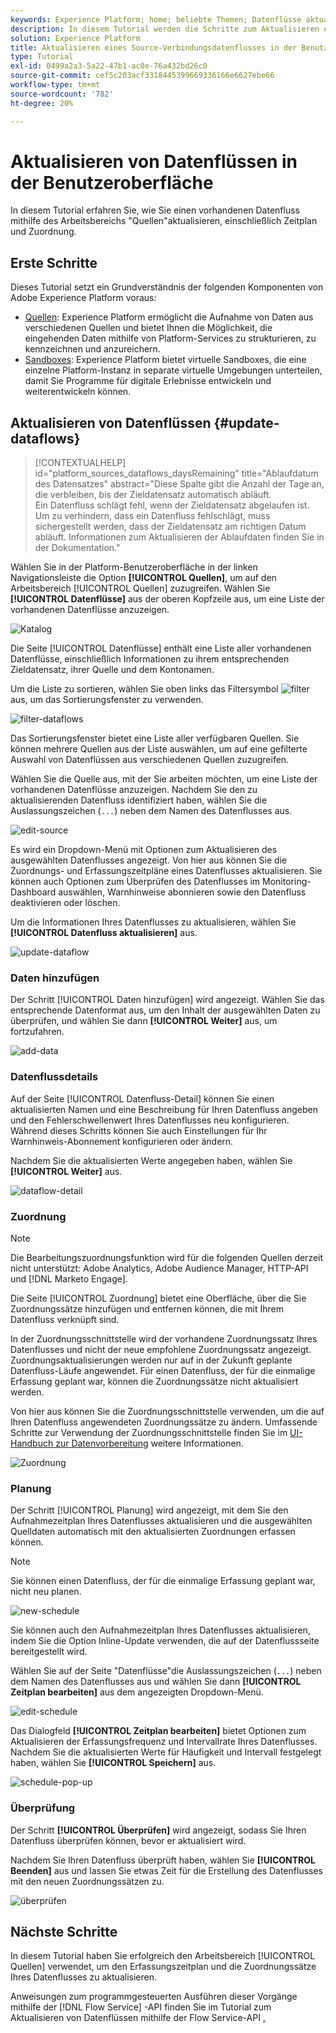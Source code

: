 ```yaml
---
keywords: Experience Platform; home; beliebte Themen; Datenflüsse aktualisieren; Zeitplan bearbeiten
description: In diesem Tutorial werden die Schritte zum Aktualisieren eines Datenflusszeitplans beschrieben, einschließlich der Erfassungsfrequenz und der Intervallrate, die mithilfe des Arbeitsbereichs "Quellen"vorgenommen werden.
solution: Experience Platform
title: Aktualisieren eines Source-Verbindungsdatenflusses in der Benutzeroberfläche
type: Tutorial
exl-id: 0499a2a3-5a22-47b1-ac0e-76a432bd26c0
source-git-commit: cef5c203acf3318445399669336166e6627ebe66
workflow-type: tm+mt
source-wordcount: '782'
ht-degree: 20%

---
```


# Aktualisieren von Datenflüssen in der Benutzeroberfläche

In diesem Tutorial erfahren Sie, wie Sie einen vorhandenen Datenfluss mithilfe des Arbeitsbereichs &quot;Quellen&quot;aktualisieren, einschließlich Zeitplan und Zuordnung.

## Erste Schritte

Dieses Tutorial setzt ein Grundverständnis der folgenden Komponenten von Adobe Experience Platform voraus:

* [Quellen](../../home.md): Experience Platform ermöglicht die Aufnahme von Daten aus verschiedenen Quellen und bietet Ihnen die Möglichkeit, die eingehenden Daten mithilfe von Platform-Services zu strukturieren, zu kennzeichnen und anzureichern.
* [Sandboxes](../../../sandboxes/home.md): Experience Platform bietet virtuelle Sandboxes, die eine einzelne Platform-Instanz in separate virtuelle Umgebungen unterteilen, damit Sie Programme für digitale Erlebnisse entwickeln und weiterentwickeln können.

## Aktualisieren von Datenflüssen {#update-dataflows}

>[!CONTEXTUALHELP]
>id="platform_sources_dataflows_daysRemaining"
>title="Ablaufdatum des Datensatzes"
>abstract="Diese Spalte gibt die Anzahl der Tage an, die verbleiben, bis der Zieldatensatz automatisch abläuft.<br>Ein Datenfluss schlägt fehl, wenn der Zieldatensatz abgelaufen ist. Um zu verhindern, dass ein Datenfluss fehlschlägt, muss sichergestellt werden, dass der Zieldatensatz am richtigen Datum abläuft. Informationen zum Aktualisieren der Ablaufdaten finden Sie in der Dokumentation."

Wählen Sie in der Platform-Benutzeroberfläche in der linken Navigationsleiste die Option **[!UICONTROL Quellen]**, um auf den Arbeitsbereich [!UICONTROL Quellen] zuzugreifen. Wählen Sie **[!UICONTROL Datenflüsse]** aus der oberen Kopfzeile aus, um eine Liste der vorhandenen Datenflüsse anzuzeigen.

![Katalog](../../images/tutorials/update-dataflows/catalog.png)

Die Seite [!UICONTROL Datenflüsse] enthält eine Liste aller vorhandenen Datenflüsse, einschließlich Informationen zu ihrem entsprechenden Zieldatensatz, ihrer Quelle und dem Kontonamen.

Um die Liste zu sortieren, wählen Sie oben links das Filtersymbol ![filter](../../images/tutorials/update/filter.png) aus, um das Sortierungsfenster zu verwenden.

![filter-dataflows](../../images/tutorials/update-dataflows/filter-dataflows.png)

Das Sortierungsfenster bietet eine Liste aller verfügbaren Quellen. Sie können mehrere Quellen aus der Liste auswählen, um auf eine gefilterte Auswahl von Datenflüssen aus verschiedenen Quellen zuzugreifen.

Wählen Sie die Quelle aus, mit der Sie arbeiten möchten, um eine Liste der vorhandenen Datenflüsse anzuzeigen. Nachdem Sie den zu aktualisierenden Datenfluss identifiziert haben, wählen Sie die Auslassungszeichen (`...`) neben dem Namen des Datenflusses aus.

![edit-source](../../images/tutorials/update-dataflows/edit-source.png)

Es wird ein Dropdown-Menü mit Optionen zum Aktualisieren des ausgewählten Datenflusses angezeigt. Von hier aus können Sie die Zuordnungs- und Erfassungszeitpläne eines Datenflusses aktualisieren. Sie können auch Optionen zum Überprüfen des Datenflusses im Monitoring-Dashboard auswählen, Warnhinweise abonnieren sowie den Datenfluss deaktivieren oder löschen.

Um die Informationen Ihres Datenflusses zu aktualisieren, wählen Sie **[!UICONTROL Datenfluss aktualisieren]** aus.

![update-dataflow](../../images/tutorials/update-dataflows/update-dataflow.png)

### Daten hinzufügen

Der Schritt [!UICONTROL Daten hinzufügen] wird angezeigt. Wählen Sie das entsprechende Datenformat aus, um den Inhalt der ausgewählten Daten zu überprüfen, und wählen Sie dann **[!UICONTROL Weiter]** aus, um fortzufahren.

![add-data](../../images/tutorials/update-dataflows/add-data.png)

### Datenflussdetails

Auf der Seite [!UICONTROL Datenfluss-Detail] können Sie einen aktualisierten Namen und eine Beschreibung für Ihren Datenfluss angeben und den Fehlerschwellenwert Ihres Datenflusses neu konfigurieren. Während dieses Schritts können Sie auch Einstellungen für Ihr Warnhinweis-Abonnement konfigurieren oder ändern.

Nachdem Sie die aktualisierten Werte angegeben haben, wählen Sie **[!UICONTROL Weiter]** aus.

![dataflow-detail](../../images/tutorials/update-dataflows/dataflow-detail.png)

### Zuordnung

>[!NOTE]
>
>Die Bearbeitungszuordnungsfunktion wird für die folgenden Quellen derzeit nicht unterstützt: Adobe Analytics, Adobe Audience Manager, HTTP-API und [!DNL Marketo Engage].

Die Seite [!UICONTROL Zuordnung] bietet eine Oberfläche, über die Sie Zuordnungssätze hinzufügen und entfernen können, die mit Ihrem Datenfluss verknüpft sind.

In der Zuordnungsschnittstelle wird der vorhandene Zuordnungssatz Ihres Datenflusses und nicht der neue empfohlene Zuordnungssatz angezeigt. Zuordnungsaktualisierungen werden nur auf in der Zukunft geplante Datenfluss-Läufe angewendet. Für einen Datenfluss, der für die einmalige Erfassung geplant war, können die Zuordnungssätze nicht aktualisiert werden.

Von hier aus können Sie die Zuordnungsschnittstelle verwenden, um die auf Ihren Datenfluss angewendeten Zuordnungssätze zu ändern. Umfassende Schritte zur Verwendung der Zuordnungsschnittstelle finden Sie im [UI-Handbuch zur Datenvorbereitung](../../../data-prep/ui/mapping.md) weitere Informationen.

![Zuordnung](../../images/tutorials/update-dataflows/mapping.png)

### Planung

Der Schritt [!UICONTROL Planung] wird angezeigt, mit dem Sie den Aufnahmezeitplan Ihres Datenflusses aktualisieren und die ausgewählten Quelldaten automatisch mit den aktualisierten Zuordnungen erfassen können.

>[!NOTE]
>
>Sie können einen Datenfluss, der für die einmalige Erfassung geplant war, nicht neu planen.

![new-schedule](../../images/tutorials/update-dataflows/new-schedule.png)

Sie können auch den Aufnahmezeitplan Ihres Datenflusses aktualisieren, indem Sie die Option Inline-Update verwenden, die auf der Datenflussseite bereitgestellt wird.

Wählen Sie auf der Seite &quot;Datenflüsse&quot;die Auslassungszeichen (`...`) neben dem Namen des Datenflusses aus und wählen Sie dann **[!UICONTROL Zeitplan bearbeiten]** aus dem angezeigten Dropdown-Menü.

![edit-schedule](../../images/tutorials/update-dataflows/edit-schedule.png)

Das Dialogfeld **[!UICONTROL Zeitplan bearbeiten]** bietet Optionen zum Aktualisieren der Erfassungsfrequenz und Intervallrate Ihres Datenflusses. Nachdem Sie die aktualisierten Werte für Häufigkeit und Intervall festgelegt haben, wählen Sie **[!UICONTROL Speichern]** aus.

![schedule-pop-up](../../images/tutorials/update-dataflows/schedule-pop-up.png)

### Überprüfung

Der Schritt **[!UICONTROL Überprüfen]** wird angezeigt, sodass Sie Ihren Datenfluss überprüfen können, bevor er aktualisiert wird.

Nachdem Sie Ihren Datenfluss überprüft haben, wählen Sie **[!UICONTROL Beenden]** aus und lassen Sie etwas Zeit für die Erstellung des Datenflusses mit den neuen Zuordnungssätzen zu.

![überprüfen](../../images/tutorials/update-dataflows/review.png)

## Nächste Schritte

In diesem Tutorial haben Sie erfolgreich den Arbeitsbereich [!UICONTROL Quellen] verwendet, um den Erfassungszeitplan und die Zuordnungssätze Ihres Datenflusses zu aktualisieren.

Anweisungen zum programmgesteuerten Ausführen dieser Vorgänge mithilfe der [!DNL Flow Service] -API finden Sie im Tutorial zum Aktualisieren von Datenflüssen mithilfe der Flow Service-API [.](../../tutorials/api/update-dataflows.md)
